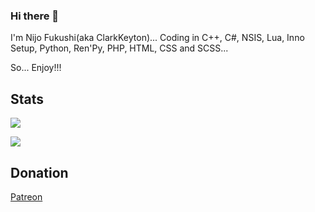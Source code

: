 ### Hi there 👋

I'm Nijo Fukushi(aka ClarkKeyton)... Coding in C++, C#, NSIS, Lua, Inno Setup, Python, Ren'Py, PHP, HTML, CSS and SCSS...

So... Enjoy!!!
## Stats
![](https://github.com/ClarkKeyton/github-stats/blob/master/generated/overview.svg)

![](https://github.com/ClarkKeyton/github-stats/blob/master/generated/languages.svg)

## Donation

[Patreon](https://patreon.com/NijoFukushiOfficial)
